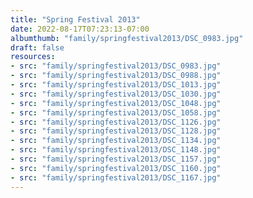 ```yaml
---
title: "Spring Festival 2013"
date: 2022-08-17T07:23:13-07:00
albumthumb: "family/springfestival2013/DSC_0983.jpg"
draft: false
resources:
- src: "family/springfestival2013/DSC_0983.jpg"
- src: "family/springfestival2013/DSC_0988.jpg"
- src: "family/springfestival2013/DSC_1013.jpg"
- src: "family/springfestival2013/DSC_1030.jpg"
- src: "family/springfestival2013/DSC_1048.jpg"
- src: "family/springfestival2013/DSC_1058.jpg"
- src: "family/springfestival2013/DSC_1126.jpg"
- src: "family/springfestival2013/DSC_1128.jpg"
- src: "family/springfestival2013/DSC_1134.jpg"
- src: "family/springfestival2013/DSC_1148.jpg"
- src: "family/springfestival2013/DSC_1157.jpg"
- src: "family/springfestival2013/DSC_1160.jpg"
- src: "family/springfestival2013/DSC_1167.jpg"
---
```


